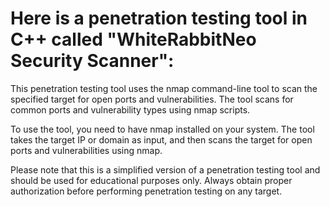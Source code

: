 # Here is a penetration testing tool in C++ called "WhiteRabbitNeo Security Scanner":

This penetration testing tool uses the nmap command-line tool to scan the specified target for open ports and vulnerabilities. The tool scans for common ports and vulnerability types using nmap scripts.

To use the tool, you need to have nmap installed on your system. The tool takes the target IP or domain as input, and then scans the target for open ports and vulnerabilities using nmap.

Please note that this is a simplified version of a penetration testing tool and should be used for educational purposes only. Always obtain proper authorization before performing penetration testing on any target.
